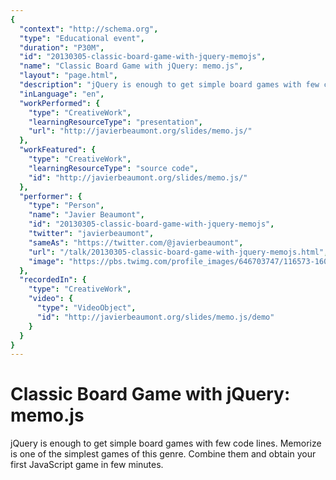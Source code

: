 ```yaml
---
{
  "context": "http://schema.org",
  "type": "Educational event",
  "duration": "P30M",
  "id": "20130305-classic-board-game-with-jquery-memojs",
  "name": "Classic Board Game with jQuery: memo.js",
  "layout": "page.html",
  "description": "jQuery is enough to get simple board games with few code lines. Memorize is one of the simplest games of this genre. Combine them and obtain your first JavaScript game in few minutes. ",
  "inLanguage": "en",
  "workPerformed": {
    "type": "CreativeWork",
    "learningResourceType": "presentation",
    "url": "http://javierbeaumont.org/slides/memo.js/"
  },
  "workFeatured": {
    "type": "CreativeWork",
    "learningResourceType": "source code",
    "id": "http://javierbeaumont.org/slides/memo.js/"
  },
  "performer": {
    "type": "Person",
    "name": "Javier Beaumont",
    "id": "20130305-classic-board-game-with-jquery-memojs",
    "twitter": "javierbeaumont",
    "sameAs": "https://twitter.com/@javierbeaumont",
    "url": "/talk/20130305-classic-board-game-with-jquery-memojs.html",
    "image": "https://pbs.twimg.com/profile_images/646703747/116573-160-20100121214957.jpeg"
  },
  "recordedIn": {
    "type": "CreativeWork",
    "video": {
      "type": "VideoObject",
      "id": "http://javierbeaumont.org/slides/memo.js/demo"
    }
  }
}
---
```

# Classic Board Game with jQuery: memo.js

jQuery is enough to get simple board games with few code lines. Memorize is one of the simplest games of this genre. Combine them and obtain your first JavaScript game in few minutes. 